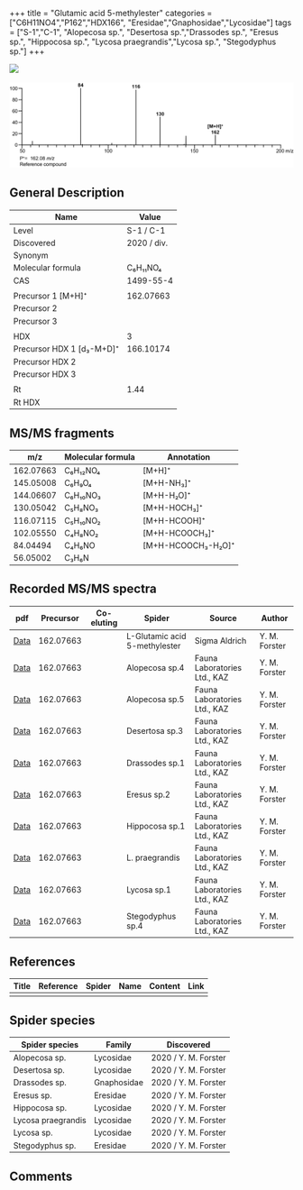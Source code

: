 +++
title = "Glutamic acid 5-methylester"
categories = ["C6H11NO4","P162","HDX166",
"Eresidae","Gnaphosidae","Lycosidae"]
tags = ["S-1","C-1",
"Alopecosa sp.",
"Desertosa sp.","Drassodes sp.",
"Eresus sp.",
"Hippocosa sp.",
"Lycosa praegrandis","Lycosa sp.",
"Stegodyphus sp."]
+++

![](/img/Glutamic_acid_5-methylester.png)

![](/img_MSMS/162_Glutamic_acid_5-methylester.png)

## General Description

| Name                      | Value       |
|---------------------------|-------------|
| Level                     | S-1 / C-1           |
| Discovered                | 2020 / div. |
| Synonym                   |             |
| Molecular formula         | C₆H₁₁NO₄    |
| CAS                       | 1499-55-4   |
|                           |             |
| Precursor 1 [M+H]⁺        | 162.07663   |
| Precursor 2               |             |
| Precursor 3               |             |
|                           |             |
| HDX                       | 3           |
| Precursor HDX 1 [d₃-M+D]⁺ | 166.10174   |
| Precursor HDX 2           |             |
| Precursor HDX 3           |             |
|                           |             |
| Rt                        | 1.44        |
| Rt HDX                    |             |

## MS/MS fragments

| m/z       | Molecular formula | Annotation         |
|-----------|-------------------|--------------------|
| 162.07663 | C₆H₁₂NO₄          | [M+H]⁺             |
| 145.05008 | C₆H₉O₄            | [M+H-NH₃]⁺         |
| 144.06607 | C₆H₁₀NO₃          | [M+H-H₂O]⁺         |
| 130.05042 | C₅H₈NO₃           | [M+H-HOCH₃]⁺       |
| 116.07115 | C₅H₁₀NO₂          | [M+H-HCOOH]⁺       |
| 102.05550 | C₄H₈NO₂           | [M+H-HCOOCH₃]⁺     |
| 84.04494  | C₄H₆NO            | [M+H-HCOOCH₃-H₂O]⁺ |
| 56.05002  | C₃H₆N             |                    |

## Recorded MS/MS spectra

| pdf                                                   | Precursor | Co-eluting | Spider                        | Source        | Author        |
|-------------------------------------------------------|-----------|------------|-------------------------------|---------------|---------------|
| [Data](/pdf/162_Glutamic_acid_5-methylester_1-44.pdf) | 162.07663 |            | L-Glutamic acid 5-methylester | Sigma Aldrich | Y. M. Forster |
| [Data](/pdf/Alopecosa-sp4/162_Glutamic-acid_5-methylester_Al-sp4.pdf) | 162.07663 |           | Alopecosa sp.4 | Fauna Laboratories Ltd., KAZ | Y. M. Forster |
| [Data](/pdf/Alopecosa-sp5/162_Glutamic-acid_5-methylester_Al-sp5.pdf) | 162.07663 |           | Alopecosa sp.5 | Fauna Laboratories Ltd., KAZ | Y. M. Forster |
| [Data](/pdf/Desertosa-sp3/162_Glutamic-acid_5-methylester_De-sp3.pdf) | 162.07663 |           | Desertosa sp.3 | Fauna Laboratories Ltd., KAZ | Y. M. Forster |
| [Data](/pdf/Drassodes-sp1/162_Glutamic-acid_5-methylester_Dr-sp1.pdf) | 162.07663 |           | Drassodes sp.1 | Fauna Laboratories Ltd., KAZ | Y. M. Forster |
| [Data](/pdf/Eresus-sp2/162_Glutamic-acid_5-methylester_Er-sp2.pdf) | 162.07663 |           | Eresus sp.2 | Fauna Laboratories Ltd., KAZ | Y. M. Forster |
| [Data](/pdf/Hippocosa-sp1/162_Glutamic-acid_5-methylester_Hi-sp1.pdf) | 162.07663 |           | Hippocosa sp.1 | Fauna Laboratories Ltd., KAZ | Y. M. Forster |
| [Data](/pdf/L-praegrandis/162_Glutamic-acid_5-methylester_Lp.pdf) | 162.07663 |           | L. praegrandis | Fauna Laboratories Ltd., KAZ | Y. M. Forster |
| [Data](/pdf/Lycosa-sp1/162_Glutamic-acid_5-methylester_Ly-sp1.pdf) | 162.07663|           | Lycosa sp.1 | Fauna Laboratories Ltd., KAZ | Y. M. Forster |
| [Data](/pdf/Stegodyphus-sp4/162_Glutamic-acid_5-methylester_St-sp4.pdf) | 162.07663 |           | Stegodyphus sp.4 | Fauna Laboratories Ltd., KAZ | Y. M. Forster |

## References

| Title | Reference | Spider | Name | Content | Link |
|-------|-----------|--------|------|---------|------|
|       |           |        |      |         |      |

## Spider species

| Spider species     | Family      | Discovered           |
|--------------------|-------------|----------------------|
| Alopecosa sp.      | Lycosidae   | 2020 / Y. M. Forster |
| Desertosa sp. | Lycosidae | 2020 / Y. M. Forster |
| Drassodes sp.      | Gnaphosidae | 2020 / Y. M. Forster |
| Eresus sp.         | Eresidae    | 2020 / Y. M. Forster |
| Hippocosa sp.      | Lycosidae   | 2020 / Y. M. Forster |
| Lycosa praegrandis | Lycosidae   | 2020 / Y. M. Forster |
| Lycosa sp.         | Lycosidae   | 2020 / Y. M. Forster |
| Stegodyphus sp.    | Eresidae    | 2020 / Y. M. Forster |

## Comments